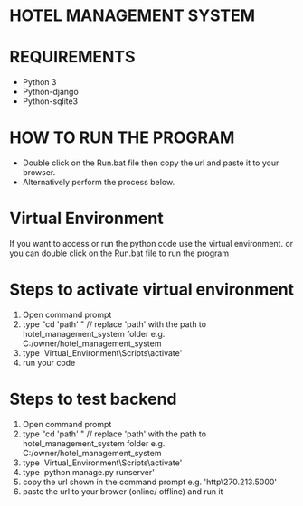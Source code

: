 # HOTEL MANAGEMENT SYSTEM
# REQUIREMENTS
* Python 3
* Python-django
* Python-sqlite3

# HOW TO RUN THE PROGRAM
* Double click on the Run.bat file then copy the url and paste it to your browser.
* Alternatively perform the process below.
  
# Virtual Environment
If you want to access or run the python code use the virtual environment.
or you can double click on the Run.bat file to run the program

# Steps to activate virtual environment
1) Open command prompt
2) type "cd 'path' "  // replace 'path' with the path to hotel_management_system folder e.g. C:/owner/hotel_management_system
3) type 'Virtual_Environment\Scripts\activate'
4) run your code

# Steps to test backend
1) Open command prompt
2) type "cd 'path' "  // replace 'path' with the path to hotel_management_system folder e.g. C:/owner/hotel_management_system
3) type 'Virtual_Environment\Scripts\activate'
4) type 'python manage.py runserver'
5) copy the url shown in the command prompt e.g. 'http\\270.213.5000'
6) paste the url to your brower (online/ offline) and run it

